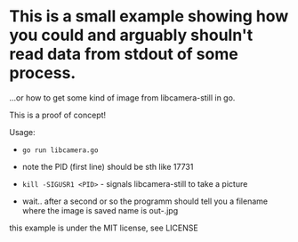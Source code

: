 # This is a small example showing how you could and arguably shouln't read data from stdout of some process.

...or how to get some kind of image from libcamera-still in go.

This is a proof of concept!

Usage: 

- `go run libcamera.go`

- note the PID (first line) should be sth like 17731

- `kill -SIGUSR1 <PID>` - signals libcamera-still to take a picture

- wait.. after a second or so the programm should tell you a filename where the image is saved
  name is out-<unixtime>.jpg

this example is under the MIT license, see LICENSE

